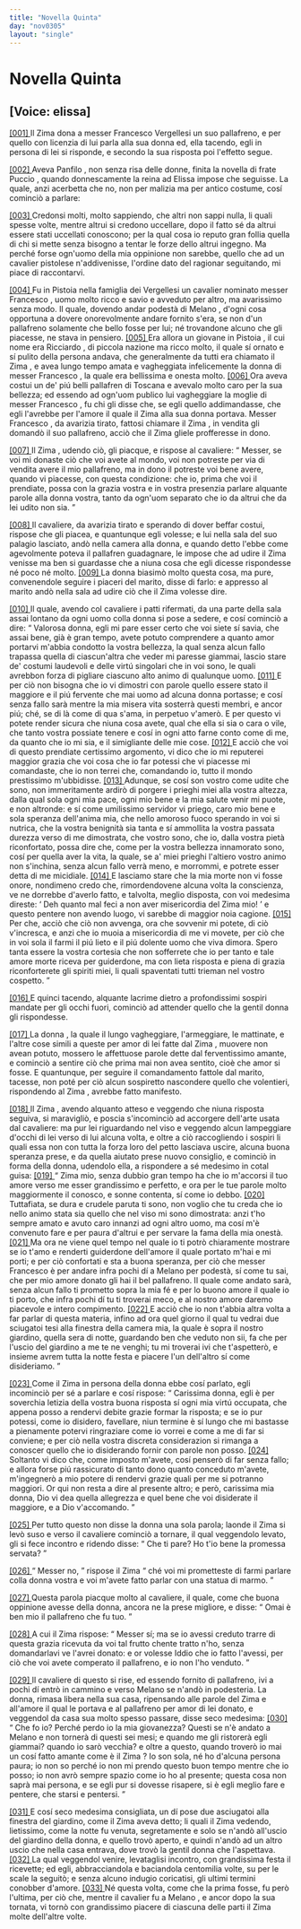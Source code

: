 ```yaml
---
title: "Novella Quinta"
day: "nov0305"
layout: "single"
---
```

<div id="nov0305" type="novella" who="elissa">
 <h1>
  Novella Quinta
 </h1>
 <p>
  <h2>
   [Voice: elissa]
  </h2>
 </p>
 <argument>
  <p>
   <a href="{{ site.baseurl }}enDecameron/nov0305#p03050001">
    [001]
   </a>
   Il
   <name persref="zima" type="person">
    Zima
   </name>
   dona a
   <name persref="francesco" type="person">
    messer Francesco Vergellesi
   </name>
   un suo pallafreno, e per quello con licenzia di lui parla alla sua donna ed, ella tacendo, egli in persona di lei si risponde, e secondo la sua risposta poi l'effetto segue.
  </p>
 </argument>
 <div3 type="commentary" who="author">
  <p>
   <a href="{{ site.baseurl }}enDecameron/nov0305#p03050002">
    [002]
   </a>
   Aveva
   <name persref="panfilo" type="person">
    Panfilo
   </name>
   , non senza risa delle donne, finita la novella di
   <name persref="frapuccio" type="person">
    frate Puccio
   </name>
   , quando donnescamente la
   <name persref="neifile" type="person">
    reina
   </name>
   ad
   <name persref="elissa" type="person">
    Elissa
   </name>
   impose che seguisse. La quale, anzi acerbetta che no, non per malizia ma per antico costume, cos&iacute; cominci&ograve; a parlare:
  </p>
 </div3>
 <div3 type="commentary" who="elissa">
  <p>
   <a href="{{ site.baseurl }}enDecameron/nov0305#p03050003">
    [003]
   </a>
   Credonsi molti, molto sappiendo, che altri non sappi nulla, li quali spesse volte, mentre altrui si credono uccellare, dopo il fatto s&eacute; da altrui essere stati uccellati conoscono; per la qual cosa io reputo gran follia quella di chi si mette senza bisogno a tentar le forze dello altrui ingegno. Ma perch&eacute; forse ogn'uomo della mia oppinione non sarebbe, quello che ad un cavalier pistolese n'addivenisse, l'ordine dato del ragionar seguitando, mi piace di raccontarvi.
  </p>
 </div3>
 <p>
  <a href="{{ site.baseurl }}enDecameron/nov0305#p03050004">
   [004]
  </a>
  Fu in
  <name placeref="pistoia" type="place">
   Pistoia
  </name>
  nella famiglia dei Vergellesi un cavalier nominato
  <name persref="francesco" type="person">
   messer Francesco
  </name>
  , uomo molto ricco e savio e avveduto per altro, ma avarissimo senza modo. Il quale, dovendo andar podest&agrave; di
  <name placeref="milano" type="place">
   Melano
  </name>
  , d'ogni cosa opportuna a dovere onorevolmente andare fornito s'era, se non d'un pallafreno solamente che bello fosse per lui; n&eacute; trovandone alcuno che gli piacesse, ne stava in pensiero.
  <a href="{{ site.baseurl }}enDecameron/nov0305#p03050005">
   [005]
  </a>
  Era allora un giovane in
  <name placeref="pistoia" type="place">
   Pistoia
  </name>
  , il cui nome era
  <name persref="zima" type="person">
   Ricciardo
  </name>
  , di piccola nazione ma ricco molto, il quale s&iacute; ornato e s&iacute; pulito della persona andava, che generalmente da tutti era chiamato il
  <name persref="zima" type="person">
   Zima
  </name>
  , e avea lungo tempo amata e vagheggiata infelicemente la donna di
  <name persref="francesco" type="person">
   messer Francesco
  </name>
  , la quale era bellissima e onesta molto.
  <a href="{{ site.baseurl }}enDecameron/nov0305#p03050006">
   [006]
  </a>
  Ora aveva costui un de' pi&uacute; belli pallafren di
  <name placeref="toscana" type="place">
   Toscana
  </name>
  e avevalo molto caro per la sua bellezza; ed essendo ad ogn'uom publico lui vagheggiare la moglie di
  <name persref="francesco" type="person">
   messer Francesco
  </name>
  , fu chi gli disse che, se egli quello addimandasse, che egli l'avrebbe per l'amore il quale il
  <name persref="zima" type="person">
   Zima
  </name>
  alla sua donna portava.
  <name persref="francesco" type="person">
   Messer Francesco
  </name>
  , da avarizia tirato, fattosi chiamare il
  <name persref="zima" type="person">
   Zima
  </name>
  , in vendita gli domand&ograve; il suo pallafreno, acci&ograve; che il
  <name persref="zima" type="person">
   Zima
  </name>
  gliele profferesse in dono.
 </p>
 <p>
  <a href="{{ site.baseurl }}enDecameron/nov0305#p03050007">
   [007]
  </a>
  Il
  <name persref="zima" type="person">
   Zima
  </name>
  , udendo ci&ograve;, gli piacque, e rispose al cavaliere:
  <q direct="unspecified" who="zima">
   Messer, se voi mi donaste ci&ograve; che voi avete al mondo, voi non potreste per via di vendita avere il mio pallafreno, ma in dono il potreste voi bene avere, quando vi piacesse, con questa condizione: che io, prima che voi il prendiate, possa con la grazia vostra e in vostra presenzia parlare alquante parole alla donna vostra, tanto da ogn'uom separato che io da altrui che da lei udito non sia.
  </q>
 </p>
 <p>
  <a href="{{ site.baseurl }}enDecameron/nov0305#p03050008">
   [008]
  </a>
  Il cavaliere, da avarizia tirato e sperando di dover beffar costui, rispose che gli piacea, e quantunque egli volesse; e lui nella sala del suo palagio lasciato, and&ograve; nella camera alla donna, e quando detto l'ebbe come agevolmente poteva il pallafren guadagnare, le impose che ad udire il
  <name persref="zima" type="person">
   Zima
  </name>
  venisse ma ben si guardasse che a niuna cosa che egli dicesse rispondesse n&eacute; poco n&eacute; molto.
  <a href="{{ site.baseurl }}enDecameron/nov0305#p03050009">
   [009]
  </a>
  La donna biasim&ograve; molto questa cosa, ma pure, convenendole seguire i piaceri del marito, disse di farlo: e appresso al marito and&ograve; nella sala ad udire ci&ograve; che il
  <name persref="zima" type="person">
   Zima
  </name>
  volesse dire.
 </p>
 <p>
  <a href="{{ site.baseurl }}enDecameron/nov0305#p03050010">
   [010]
  </a>
  Il quale, avendo col cavaliere i patti rifermati, da una parte della sala assai lontano da ogni uomo colla donna si pose a sedere, e cos&iacute; cominci&ograve; a dire:
  <q direct="unspecified" who="zima">
   Valorosa donna, egli mi pare esser certo che voi siete s&iacute; savia, che assai bene, gi&agrave; &egrave; gran tempo, avete potuto comprendere a quanto amor portarvi m'abbia condotto la vostra bellezza, la qual senza alcun fallo trapassa quella di ciascun'altra che veder mi paresse giammai, lascio stare de' costumi laudevoli e delle virt&uacute; singolari che in voi sono, le quali avrebbon forza di pigliare ciascuno alto animo di qualunque uomo.
   <a href="{{ site.baseurl }}enDecameron/nov0305#p03050011">
    [011]
   </a>
   E per ci&ograve; non bisogna che io vi dimostri con parole quello essere stato il maggiore e il pi&uacute; fervente che mai uomo ad alcuna donna portasse; e cos&iacute; senza fallo sar&agrave; mentre la mia misera vita sosterr&agrave; questi membri, e ancor pi&uacute;; ch&eacute;, se di l&agrave; come di qua s'ama, in perpetuo v'amer&ograve;. E per questo vi potete render sicura che niuna cosa avete, qual che ella si sia o cara o vile, che tanto vostra possiate tenere e cos&iacute; in ogni atto farne conto come di me, da quanto che io mi sia, e il simigliante delle mie cose.
   <a href="{{ site.baseurl }}enDecameron/nov0305#p03050012">
    [012]
   </a>
   E acci&ograve; che voi di questo prendiate certissimo argomento, vi dico che io mi reputerei maggior grazia che voi cosa che io far potessi che vi piacesse mi comandaste, che io non terrei che, comandando io, tutto il mondo prestissimo m'ubbidisse.
   <a href="{{ site.baseurl }}enDecameron/nov0305#p03050013">
    [013]
   </a>
   Adunque, se cos&iacute; son vostro come udite che sono, non immeritamente ardir&ograve; di porgere i prieghi miei alla vostra altezza, dalla qual sola ogni mia pace, ogni mio bene e la mia salute venir mi puote, e non altronde: e s&iacute; come umilissimo servidor vi priego, caro mio bene e sola speranza dell'anima mia, che nello amoroso fuoco sperando in voi si nutrica, che la vostra benignit&agrave; sia tanta e s&iacute; ammollita la vostra passata durezza verso di me dimostrata, che vostro sono, che io, dalla vostra piet&agrave; riconfortato, possa dire che, come per la vostra bellezza innamorato sono, cos&iacute; per quella aver la vita, la quale, se a' miei prieghi l'altiero vostro animo non s'inchina, senza alcun fallo verr&agrave; meno, e morrommi, e potrete esser detta di me micidiale.
   <a href="{{ site.baseurl }}enDecameron/nov0305#p03050014">
    [014]
   </a>
   E lasciamo stare che la mia morte non vi fosse onore, nondimeno credo che, rimordendovene alcuna volta la conscienza, ve ne dorrebbe d'averlo fatto, e talvolta, meglio disposta, con voi medesima direste:
   <q direct="unspecified" type="othervoice" who="zima">
    Deh quanto mal feci a non aver misericordia del
    <name persref="zima" type="person">
     Zima
    </name>
    mio!
   </q>
   e questo pentere non avendo luogo, vi sarebbe di maggior noia cagione.
   <a href="{{ site.baseurl }}enDecameron/nov0305#p03050015">
    [015]
   </a>
   Per che, acci&ograve; che ci&ograve; non avvenga, ora che sovvenir mi potete, di ci&ograve; v'incresca, e anzi che io muoia a misericordia di me vi movete, per ci&ograve; che in voi sola il farmi il pi&uacute; lieto e il pi&uacute; dolente uomo che viva dimora. Spero tanta essere la vostra cortesia che non sofferrete che io per tanto e tale amore morte riceva per guiderdone, ma con lieta risposta e piena di grazia riconforterete gli spiriti miei, li quali spaventati tutti trieman nel vostro cospetto.
  </q>
 </p>
 <p>
  <a href="{{ site.baseurl }}enDecameron/nov0305#p03050016">
   [016]
  </a>
  E quinci tacendo, alquante lacrime dietro a profondissimi sospiri mandate per gli occhi fuori, cominci&ograve; ad attender quello che la gentil donna gli rispondesse.
 </p>
 <p>
  <a href="{{ site.baseurl }}enDecameron/nov0305#p03050017">
   [017]
  </a>
  La
  <name persref="donna-0305" type="person">
   donna
  </name>
  , la quale il lungo vagheggiare, l'armeggiare, le mattinate, e l'altre cose simili a queste per amor di lei fatte dal
  <name persref="zima" type="person">
   Zima
  </name>
  , muovere non avean potuto, mossero le affettuose parole dette dal ferventissimo amante, e cominci&ograve; a sentire ci&ograve; che prima mai non avea sentito, cio&egrave; che amor si fosse. E quantunque, per seguire il comandamento fattole dal marito, tacesse, non pot&eacute; per ci&ograve; alcun sospiretto nascondere quello che volentieri, rispondendo al
  <name persref="zima" type="person">
   Zima
  </name>
  , avrebbe fatto manifesto.
 </p>
 <p>
  <a href="{{ site.baseurl }}enDecameron/nov0305#p03050018">
   [018]
  </a>
  Il
  <name persref="zima" type="person">
   Zima
  </name>
  , avendo alquanto atteso e veggendo che niuna risposta seguiva, si maravigli&ograve;, e poscia s'incominci&ograve; ad accorgere dell'arte usata dal cavaliere: ma pur lei riguardando nel viso e veggendo alcun lampeggiare d'occhi di lei verso di lui alcuna volta, e oltre a ci&ograve; raccogliendo i sospiri li quali essa non con tutta la forza loro del petto lasciava uscire, alcuna buona speranza prese, e da quella aiutato prese nuovo consiglio, e cominci&ograve; in forma della donna, udendolo ella, a rispondere a s&eacute; medesimo in cotal guisa:
  <a href="{{ site.baseurl }}enDecameron/nov0305#p03050019">
   [019]
  </a>
  <q direct="unspecified" type="othervoice" who="zima">
   <name persref="zima" type="person">
    Zima
   </name>
   mio, senza dubbio gran tempo ha che io m'accorsi il tuo amore verso me esser grandissimo e perfetto, e ora per le tue parole molto maggiormente il conosco, e sonne contenta, s&iacute; come io debbo.
   <a href="{{ site.baseurl }}enDecameron/nov0305#p03050020">
    [020]
   </a>
   Tuttafiata, se dura e crudele paruta ti sono, non voglio che tu creda che io nello animo stata sia quello che nel viso mi sono dimostrata: anzi t'ho sempre amato e avuto caro innanzi ad ogni altro uomo, ma cos&iacute; m'&egrave; convenuto fare e per paura d'altrui e per servare la fama della mia onest&agrave;.
   <a href="{{ site.baseurl }}enDecameron/nov0305#p03050021">
    [021]
   </a>
   Ma ora ne viene quel tempo nel quale io ti potr&ograve; chiaramente mostrare se io t'amo e renderti guiderdone dell'amore il quale portato m'hai e mi porti; e per ci&ograve; confortati e sta a buona speranza, per ci&ograve; che
   <name persref="francesco" type="person">
    messer Francesco
   </name>
   &egrave; per andare infra pochi d&iacute; a
   <name placeref="milano" type="place">
    Melano
   </name>
   per podest&agrave;, s&iacute; come tu sai, che per mio amore donato gli hai il bel pallafreno. Il quale come andato sar&agrave;, senza alcun fallo ti prometto sopra la mia f&eacute; e per lo buono amore il quale io ti porto, che infra pochi d&iacute; tu ti troverai meco, e al nostro amore daremo piacevole e intero compimento.
   <a href="{{ site.baseurl }}enDecameron/nov0305#p03050022">
    [022]
   </a>
   E acci&ograve; che io non t'abbia altra volta a far parlar di questa materia, infino ad ora quel giorno il qual tu vedrai due sciugatoi tesi alla finestra della camera mia, la quale &egrave; sopra il nostro giardino, quella sera di notte, guardando ben che veduto non sii, fa che per l'uscio del giardino a me te ne venghi; tu mi troverai ivi che t'aspetter&ograve;, e insieme avrem tutta la notte festa e piacere l'un dell'altro s&iacute; come disideriamo.
  </q>
 </p>
 <p>
  <a href="{{ site.baseurl }}enDecameron/nov0305#p03050023">
   [023]
  </a>
  Come il
  <name persref="zima" type="person">
   Zima
  </name>
  in persona della donna ebbe cos&iacute; parlato, egli incominci&ograve; per s&eacute; a parlare e cos&iacute; rispose:
  <q direct="unspecified" who="zima">
   Carissima donna, egli &egrave; per soverchia letizia della vostra buona risposta s&iacute; ogni mia virt&uacute; occupata, che appena posso a rendervi debite grazie formar la risposta; e se io pur potessi, come io disidero, favellare, niun termine &egrave; s&iacute; lungo che mi bastasse a pienamente potervi ringraziare come io vorrei e come a me di far si conviene; e per ci&ograve; nella vostra discreta considerazion si rimanga a conoscer quello che io disiderando fornir con parole non posso.
   <a href="{{ site.baseurl }}enDecameron/nov0305#p03050024">
    [024]
   </a>
   Soltanto vi dico che, come imposto m'avete, cos&iacute; penser&ograve; di far senza fallo; e allora forse pi&uacute; rassicurato di tanto dono quanto conceduto m'avete, m'ingegner&ograve; a mio potere di rendervi grazie quali per me si potranno maggiori. Or qui non resta a dire al presente altro; e per&ograve;, carissima mia donna, Dio vi dea quella allegrezza e quel bene che voi disiderate il maggiore, e a Dio v'accomando.
  </q>
 </p>
 <p>
  <a href="{{ site.baseurl }}enDecameron/nov0305#p03050025">
   [025]
  </a>
  Per tutto questo non disse
  <name persref="donna-0305" type="person">
   la donna
  </name>
  una sola parola; laonde il
  <name persref="zima" type="person">
   Zima
  </name>
  si lev&ograve; suso e verso il cavaliere cominci&ograve; a tornare, il qual veggendolo levato, gli si fece incontro e ridendo disse:
  <q direct="unspecified" who="francesco">
   Che ti pare? Ho t'io bene la promessa servata?
  </q>
 </p>
 <p>
  <a href="{{ site.baseurl }}enDecameron/nov0305#p03050026">
   [026]
  </a>
  <q direct="unspecified" who="zima">
   Messer no,
  </q>
  rispose il
  <name persref="zima" type="person">
   Zima
  </name>
  <q direct="unspecified">
   ch&eacute; voi mi prometteste di farmi parlare colla donna vostra e voi m'avete fatto parlar con una statua di marmo.
  </q>
 </p>
 <p>
  <a href="{{ site.baseurl }}enDecameron/nov0305#p03050027">
   [027]
  </a>
  Questa parola piacque molto al cavaliere, il quale, come che buona oppinione avesse della donna, ancora ne la prese migliore, e disse:
  <q direct="unspecified" who="francesco">
   Omai &egrave; ben mio il pallafreno che fu tuo.
  </q>
 </p>
 <p>
  <a href="{{ site.baseurl }}enDecameron/nov0305#p03050028">
   [028]
  </a>
  A cui il
  <name persref="zima" type="person">
   Zima
  </name>
  rispose:
  <q direct="unspecified" who="zima">
   Messer s&iacute;; ma se io avessi creduto trarre di questa grazia ricevuta da voi tal frutto chente tratto n'ho, senza domandarlavi ve l'avrei donato: e or volesse Iddio che io fatto l'avessi, per ci&ograve; che voi avete comperato il pallafreno, e io non l'ho venduto.
  </q>
 </p>
 <p>
  <a href="{{ site.baseurl }}enDecameron/nov0305#p03050029">
   [029]
  </a>
  Il cavaliere di questo si rise, ed essendo fornito di pallafreno, ivi a pochi d&iacute; entr&ograve; in cammino e verso
  <name placeref="milano" type="place">
   Melano
  </name>
  se n'and&ograve; in podesteria. La donna, rimasa libera nella sua casa, ripensando alle parole del
  <name persref="zima" type="person">
   Zima
  </name>
  e all'amore il qual le portava e al pallafreno per amor di lei donato, e veggendol da casa sua molto spesso passare, disse seco medesima:
  <a href="{{ site.baseurl }}enDecameron/nov0305#p03050030">
   [030]
  </a>
  <q direct="unspecified" type="internalmonologue" who="donna-0305">
   Che fo io? Perch&eacute; perdo io la mia giovanezza? Questi se n'&egrave; andato a Melano e non torner&agrave; di questi sei mesi; e quando me gli ristorer&agrave; egli giammai? quando io sar&ograve; vecchia? e oltre a questo, quando trover&ograve; io mai un cos&iacute; fatto amante come &egrave; il
   <name persref="zima" type="person">
    Zima
   </name>
   ? Io son sola, n&eacute; ho d'alcuna persona paura; io non so perch&eacute; io non mi prendo questo buon tempo mentre che io posso; io non avr&ograve; sempre spazio come io ho al presente; questa cosa non sapr&agrave; mai persona, e se egli pur si dovesse risapere, si &egrave; egli meglio fare e pentere, che starsi e pentersi.
  </q>
 </p>
 <p>
  <a href="{{ site.baseurl }}enDecameron/nov0305#p03050031">
   [031]
  </a>
  E cos&iacute; seco medesima consigliata, un d&iacute; pose due asciugatoi alla finestra del giardino, come il
  <name persref="zima" type="person">
   Zima
  </name>
  aveva detto; li quali il
  <name persref="zima" type="person">
   Zima
  </name>
  vedendo, lietissimo, come la notte fu venuta, segretamente e solo se n'and&ograve; all'uscio del giardino della donna, e quello trov&ograve; aperto, e quindi n'and&ograve; ad un altro uscio che nella casa entrava, dove trov&ograve; la gentil donna che l'aspettava.
  <a href="{{ site.baseurl }}enDecameron/nov0305#p03050032">
   [032]
  </a>
  La qual veggendol venire, levataglisi incontro, con grandissima festa il ricevette; ed egli, abbracciandola e baciandola centomilia volte, su per le scale la seguit&ograve;; e senza alcuno indugio coricatisi, gli ultimi termini conobber d'amore.
  <a href="{{ site.baseurl }}enDecameron/nov0305#p03050033">
   [033]
  </a>
  N&eacute; questa volta, come che la prima fosse, fu per&ograve; l'ultima, per ci&ograve; che, mentre il cavalier fu a
  <name placeref="milano" type="place">
   Melano
  </name>
  , e ancor dopo la sua tornata, vi torn&ograve; con grandissimo piacere di ciascuna delle parti il
  <name persref="zima" type="person">
   Zima
  </name>
  molte dell'altre volte.
 </p>
</div>